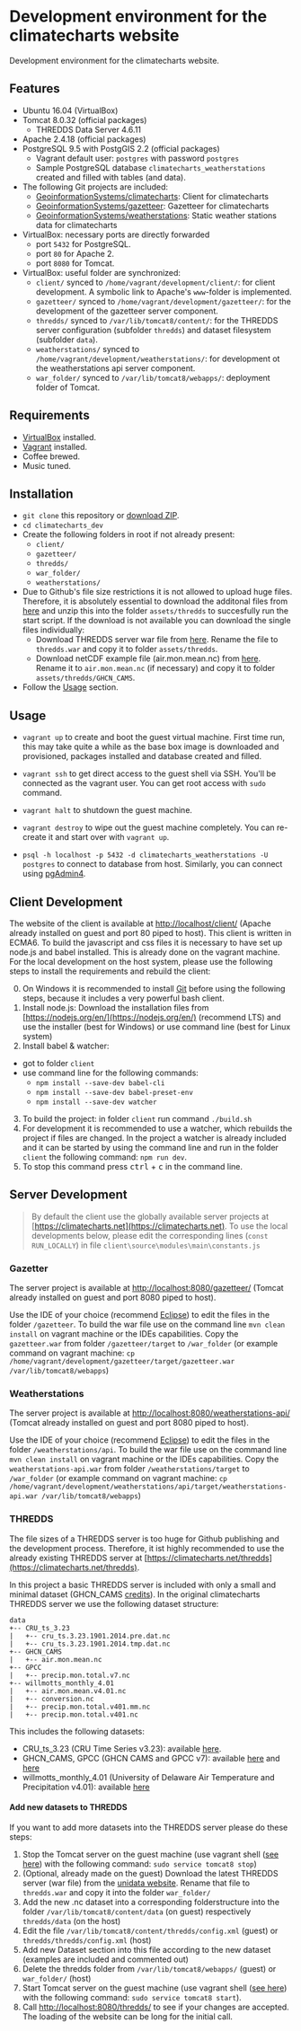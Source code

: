 # Development environment for the climatecharts website

Development environment for the climatecharts website.

## Features

* Ubuntu 16.04 (VirtualBox)
* Tomcat 8.0.32 (official packages)
  * THREDDS Data Server 4.6.11
* Apache 2.4.18 (official packages)
* PostgreSQL 9.5 with PostgGIS 2.2  (official packages)
  * Vagrant default user: `postgres` with password `postgres`
  * Sample PostgreSQL database `climatecharts_weatherstations` created and filled with tables (and data).
* The following Git projects are included:
  * [GeoinformationSystems/climatecharts](https://github.com/GeoinformationSystems/climatecharts): Client for climatecharts
  * [GeoinformationSystems/gazetteer](https://github.com/GeoinformationSystems/gazetteer): Gazetteer for climatecharts
  * [GeoinformationSystems/weatherstations](https://github.com/GeoinformationSystems/weatherstations): Static weather stations data for climatecharts
* VirtualBox: necessary ports are directly forwarded
  * port `5432` for PostgreSQL.
  * port `80` for Apache 2.
  * port `8080` for Tomcat.
* VirtualBox: useful folder are synchronized:
  * `client/` synced to  `/home/vagrant/development/client/`: for client development. A symbolic link to Apache's `www`-folder is implemented.
  * `gazetteer/` synced to `/home/vagrant/development/gazetteer/`: for the development of the gazetteer server component.
  * `thredds/` synced to `/var/lib/tomcat8/content/`: for the THREDDS server configuration (subfolder `thredds`) and dataset filesystem (subfolder `data`).
  * `weatherstations/` synced to `/home/vagrant/development/weatherstations/`: for development ot the weatherstations api server component.
  * `war_folder/` synced to `/var/lib/tomcat8/webapps/`: deployment folder of Tomcat.

## Requirements

* [VirtualBox](https://www.virtualbox.org/) installed.
* [Vagrant](https://www.vagrantup.com/downloads.html) installed.
* Coffee brewed.
* Music tuned.

## Installation

* `git clone` this repository or [download ZIP](https://github.com/GeoinformationSystems/climatecharts_dev).
* `cd climatecharts_dev`
* Create the following folders in root if not already present:
  - `client/`
  - `gazetteer/`
  - `thredds/`
  - `war_folder/`
  - `weatherstations/`
* Due to Github's file size restrictions it is not allowed to upload huge files. Therefore, it is absolutely essential to download the additonal files from [here](https://www.dropbox.com/s/rx812ewiauxwg9x/thredds.zip?dl=0) and unzip this into the folder `assets/thredds` to succesfully run the start script. If the download is not available you can download the single files individually:
  * Download THREDDS server war file from [here](https://www.unidata.ucar.edu/downloads/thredds/index.jsp). Rename the file to `thredds.war` and copy it to folder `assets/thredds`.
  * Download netCDF example file (air.mon.mean.nc) from [here](https://www.esrl.noaa.gov/psd/data/gridded/data.ghcncams.html). Rename it to `air.mon.mean.nc` (if necessary) and copy it to folder `assets/thredds/GHCN_CAMS`.
* Follow the [Usage](#usage) section.

## Usage

* `vagrant up` to create and boot the guest virtual machine.
First time run, this may take quite a while as the base box image is downloaded
and provisioned, packages installed and database created and filled.

* `vagrant ssh` to get direct access to the guest shell via SSH.
You'll be connected as the vagrant user.
You can get root access with `sudo` command.

* `vagrant halt` to shutdown the guest machine.

* `vagrant destroy` to wipe out the guest machine completely.
You can re-create it and start over with `vagrant up`.

* `psql -h localhost -p 5432 -d climatecharts_weatherstations -U postgres` to connect to database from host. Similarly, you can connect using [pgAdmin4](https://www.pgadmin.org/).

## Client Development

The website of the client is available at [http://localhost/client/](http://localhost/client/) (Apache already installed on guest and port 80 piped to host).
This client is written in ECMA6. To build the javascript and css files it is necessary to have set up node.js and babel installed. This is already done on the vagrant machine. For the local development on the host system, please use the following steps to install the requirements and rebuild the client:

0. On Windows it is recommended to install [Git](https://git-scm.com/download/win) before using the following steps, because it includes a very powerful bash client.
1. Install node.js: Download the installation files from [https://nodejs.org/en/](https://nodejs.org/en/) (recommend LTS) and use the installer (best for Windows) or use command line (best for Linux system)
2. Install babel & watcher:
  * got to folder `client`
  * use command line for the following commands:
    * `npm install --save-dev babel-cli`
    * `npm install --save-dev babel-preset-env`
    * `npm install --save-dev watcher`
3. To build the project: in folder `client` run command `./build.sh`
4. For development it is recommended to use a watcher, which rebuilds the project if files are changed. In the project a watcher is already included and it can be started by using the command line and run in the folder `client` the following command: `npm run dev`.
5. To stop this command press <kbd>ctrl</kbd> + <kbd>c</kbd> in the command line.

## Server Development

> By default the client use the globally available server projects at [https://climatecharts.net](https://climatecharts.net). To use the local developments below, please edit the corresponding lines (`const RUN_LOCALLY`) in file `client\source\modules\main\constants.js`

### Gazetter

The server project is available at [http://localhost:8080/gazetteer/](http://localhost:8080/gazetteer/) (Tomcat already installed on guest and port 8080 piped to host).

Use the IDE of your choice (recommend [Eclipse](http://www.eclipse.org/)) to edit the files in the folder `/gazetteer`.
To build the war file use on the command line `mvn clean install` on vagrant machine or the IDEs capabilities.
Copy the `gazetteer.war` from folder `/gazetteer/target` to `/war_folder` (or example command on vagrant machine: `cp /home/vagrant/development/gazetteer/target/gazetteer.war /var/lib/tomcat8/webapps`)

### Weatherstations

The server project is available at [http://localhost:8080/weatherstations-api/](http://localhost:8080/weatherstations-api/) (Tomcat already installed on guest and port 8080 piped to host).

Use the IDE of your choice (recommend [Eclipse](http://www.eclipse.org/)) to edit the files in the folder `/weatherstations/api`.
To build the war file use on the command line `mvn clean install` on vagrant machine or the IDEs capabilities.
Copy the `weatherstations-api.war` from folder `/weatherstations/target` to `/war_folder` (or example command on vagrant machine: `cp /home/vagrant/development/weatherstations/api/target/weatherstations-api.war /var/lib/tomcat8/webapps`)

### THREDDS

The file sizes of a THREDDS server is too huge for Github publishing and the development process. Therefore, it ist highly recommended to use the already existing THREDDS server at [https://climatecharts.net/thredds](https://climatecharts.net/thredds).

In this project a basic THREDDS server is included with only a small and minimal dataset (GHCN_CAMS [credits](https://www.esrl.noaa.gov/psd/data/gridded/data.ghcncams.html)). In the original climatecharts THREDDS server we use the following dataset structure:

```
data
+-- CRU_ts_3.23
|   +-- cru_ts.3.23.1901.2014.pre.dat.nc
|   +-- cru_ts.3.23.1901.2014.tmp.dat.nc
+-- GHCN_CAMS
|   +-- air.mon.mean.nc
+-- GPCC
|   +-- precip.mon.total.v7.nc
+-- willmotts_monthly_4.01
|   +-- air.mon.mean.v4.01.nc
|   +-- conversion.nc
|   +-- precip.mon.total.v401.mm.nc
|   +-- precip.mon.total.v401.nc
```

This includes the following datasets:
- CRU_ts_3.23 (CRU Time Series v3.23): available [here](http://catalogue.ceda.ac.uk/uuid/5dca9487dc614711a3a933e44a933ad3).
- GHCN_CAMS, GPCC (GHCN CAMS and GPCC v7): available [here](https://www.esrl.noaa.gov/psd/data/gridded/data.ghcncams.html) and [here](https://www.esrl.noaa.gov/psd/data/gridded/data.gpcc.html)
- willmotts_monthly_4.01 (University of Delaware Air Temperature and Precipitation v4.01): available [here](https://www.esrl.noaa.gov/psd/data/gridded/data.UDel_AirT_Precip.html)

#### Add new datasets to THREDDS

If you want to add more datasets into the THREDDS server please do these steps:

1. Stop the Tomcat server on the guest machine (use vagrant shell ([see here](https://github.com/GeoinformationSystems/climatecharts_dev#usage)) with the following command: `sudo service tomcat8 stop`)
2. (Optional, already made on the guest) Download the latest THREDDS server (war file) from the [unidata website](https://www.unidata.ucar.edu/downloads/thredds/index.jsp). Rename that file to `thredds.war` and copy it into the folder `war_folder/`
3. Add the new .nc dataset into a corresponding folderstructure into the folder `/var/lib/tomcat8/content/data` (on guest) respectively `thredds/data` (on the host)
4. Edit the file `/var/lib/tomcat8/content/thredds/config.xml` (guest) or `thredds/thredds/config.xml` (host)
  1. Add new Dataset section into this file according to the new dataset (examples are included and commented out)
5. Delete the thredds folder from `/var/lib/tomcat8/webapps/` (guest) or `war_folder/` (host)
6. Start Tomcat server on the guest machine (use vagrant shell ([see here](https://github.com/GeoinformationSystems/climatecharts_dev#usage)) with the following command: `sudo service tomcat8 start`).
7. Call [http://localhost:8080/thredds/](http://localhost:8080/thredds/) to see if your changes are accepted. The loading of the website can be long for the initial call.
